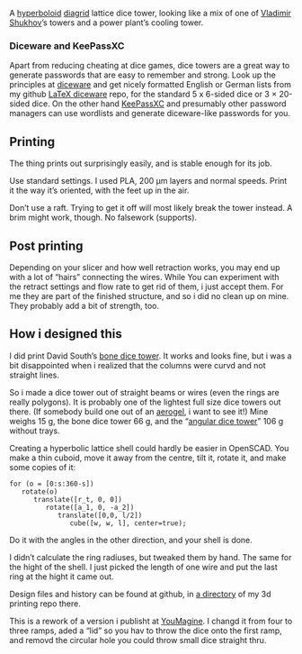 A [hyperboloid](https://en.wikipedia.org/wiki/Hyperboloid_structure) [diagrid](https://en.wikipedia.org/wiki/Diagrid)  lattice dice tower, looking like a mix of one of [Vladimir Shukhov](https://en.wikipedia.org/wiki/Vladimir_Shukhov)’s towers and a power plant’s cooling tower.


### Diceware and KeePassXC

Apart from reducing cheating at dice games, dice towers are a great way to generate passwords that are easy to remember and strong. Look up the principles at [diceware](http://world.std.com/~reinhold/diceware.html) and get nicely formatted English or German lists from my github [LaTeX diceware](https://github.com/ospalh/latex-diceware/) repo, for the standard 5 x 6-sided dice or 3 × 20-sided dice.
On the other hand [KeePassXC](https://keepassxc.org/) and presumably other password managers can use wordlists and generate diceware-like passwords for you.



## Printing

The thing prints out surprisingly easily, and is stable enough for its job.

Use standard settings. I used PLA, 200 µm layers and normal speeds. Print it the way it’s oriented, with the feet up in the air.

Don’t use a raft. Trying to get it off will most likely break the tower instead. A brim might work, though. No falsework (supports).


## Post printing

Depending on your slicer and how well retraction works, you may end up with a lot of “hairs” connecting the wires. While You can experiment with the retract settings and flow rate to get rid of them, i just accept them. For me they are part of the finished structure, and so i did no clean up on mine. They probably add a bit of strength, too.


## How i designed this

I did print David South’s [bone dice tower](https://www.thingiverse.com/thing:621548). It works and looks fine, but i was a bit disappointed when i realized that the columns were curvd and not straight lines.


So i made a dice tower out of straight beams or wires (even the rings are really polygons).
It is probably one of the lightest full size dice towers out there. (If somebody build one out of an [aerogel](https://en.wikipedia.org/wiki/Aerogel), i want to see it!) Mine weighs 15 g, the bone dice tower 66 g, and the “[angular dice tower](https://www.thingiverse.com/thing:617991)” 106 g without trays.

Creating a hyperbolic lattice shell could hardly be easier in OpenSCAD. You make a thin cuboid, move it away from the centre, tilt it, rotate it, and make some copies of it:
```openscad
for (o = [0:s:360-s])
   rotate(o)
      translate([r_t, 0, 0])
         rotate([a_1, 0, -a_2])
            translate([0,0, l/2])
               cube([w, w, l], center=true);
```

Do it with the angles in the other direction, and your shell is done.

I didn’t calculate the ring radiuses, but tweaked them by hand. The same for the hight of the shell. I just picked the length of one wire and put the last ring at the hight it came out.

Design files and history can be found at github, in [a directory](https://github.com/ospalh/3d-printing/tree/develop/hyperboloid_dice_tower) of my 3d printing repo there.

This is a rework of a version i publisht at [YouMagine](https://www.youmagine.com/designs/hyperboloid-dice-tower). I changd it from four to three ramps, aded a “lid” so you hav to throw the dice onto the first ramp, and removd the circular hole you could throw small dice straight thru.
